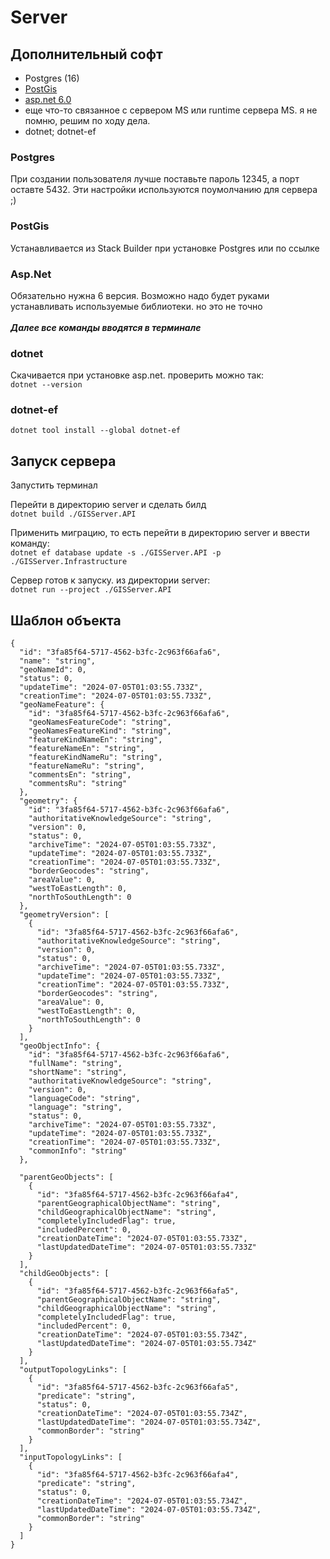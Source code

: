 # Server

## Дополнительный софт

- Postgres (16)
- [PostGis](https://download.osgeo.org/postgis/windows/pg16/)
- [asp.net 6.0](https://dotnet.microsoft.com/ru-ru/download/dotnet/6.0)
- еще что-то связанное с сервером MS или runtime сервера MS. я не помню, решим по ходу дела.
- dotnet; dotnet-ef

### Postgres

При создании пользователя лучше поставьте пароль 12345, а порт оставте 5432. Эти настройки используются поумолчанию для сервера ;)

### PostGis

Устанавливается из Stack Builder при установке Postgres или по ссылке

### Asp.Net

Обязательно нужна 6 версия. Возможно надо будет руками устанавливать используемые библиотеки. но это не точно
\
\
**_Далее все команды вводятся в терминале_**

### dotnet

Скачивается при установке asp.net. проверить можно так:\
`dotnet --version`

### dotnet-ef

`dotnet tool install --global dotnet-ef`

## Запуск сервера

Запустить терминал

Перейти в директорию server и сделать билд  
`dotnet build ./GISServer.API`

Применить миграцию, то есть перейти в директорию server и ввести команду:  
`dotnet ef database update -s ./GISServer.API -p ./GISServer.Infrastructure`

Сервер готов к запуску. из директории server:  
`dotnet run --project ./GISServer.API`

## Шаблон объекта

```
{
  "id": "3fa85f64-5717-4562-b3fc-2c963f66afa6",
  "name": "string",
  "geoNameId": 0,
  "status": 0,
  "updateTime": "2024-07-05T01:03:55.733Z",
  "creationTime": "2024-07-05T01:03:55.733Z",
  "geoNameFeature": {
    "id": "3fa85f64-5717-4562-b3fc-2c963f66afa6",
    "geoNamesFeatureCode": "string",
    "geoNamesFeatureKind": "string",
    "featureKindNameEn": "string",
    "featureNameEn": "string",
    "featureKindNameRu": "string",
    "featureNameRu": "string",
    "commentsEn": "string",
    "commentsRu": "string"
  },
  "geometry": {
    "id": "3fa85f64-5717-4562-b3fc-2c963f66afa6",
    "authoritativeKnowledgeSource": "string",
    "version": 0,
    "status": 0,
    "archiveTime": "2024-07-05T01:03:55.733Z",
    "updateTime": "2024-07-05T01:03:55.733Z",
    "creationTime": "2024-07-05T01:03:55.733Z",
    "borderGeocodes": "string",
    "areaValue": 0,
    "westToEastLength": 0,
    "northToSouthLength": 0
  },
  "geometryVersion": [
    {
      "id": "3fa85f64-5717-4562-b3fc-2c963f66afa6",
      "authoritativeKnowledgeSource": "string",
      "version": 0,
      "status": 0,
      "archiveTime": "2024-07-05T01:03:55.733Z",
      "updateTime": "2024-07-05T01:03:55.733Z",
      "creationTime": "2024-07-05T01:03:55.733Z",
      "borderGeocodes": "string",
      "areaValue": 0,
      "westToEastLength": 0,
      "northToSouthLength": 0
    }
  ],
  "geoObjectInfo": {
    "id": "3fa85f64-5717-4562-b3fc-2c963f66afa6",
    "fullName": "string",
    "shortName": "string",
    "authoritativeKnowledgeSource": "string",
    "version": 0,
    "languageCode": "string",
    "language": "string",
    "status": 0,
    "archiveTime": "2024-07-05T01:03:55.733Z",
    "updateTime": "2024-07-05T01:03:55.733Z",
    "creationTime": "2024-07-05T01:03:55.733Z",
    "commonInfo": "string"
  },

  "parentGeoObjects": [
    {
      "id": "3fa85f64-5717-4562-b3fc-2c963f66afa4",
      "parentGeographicalObjectName": "string",
      "childGeographicalObjectName": "string",
      "completelyIncludedFlag": true,
      "includedPercent": 0,
      "creationDateTime": "2024-07-05T01:03:55.733Z",
      "lastUpdatedDateTime": "2024-07-05T01:03:55.733Z"
    }
  ],
  "childGeoObjects": [
    {
      "id": "3fa85f64-5717-4562-b3fc-2c963f66afa5",
      "parentGeographicalObjectName": "string",
      "childGeographicalObjectName": "string",
      "completelyIncludedFlag": true,
      "includedPercent": 0,
      "creationDateTime": "2024-07-05T01:03:55.734Z",
      "lastUpdatedDateTime": "2024-07-05T01:03:55.734Z"
    }
  ],
  "outputTopologyLinks": [
    {
      "id": "3fa85f64-5717-4562-b3fc-2c963f66afa5",
      "predicate": "string",
      "status": 0,
      "creationDateTime": "2024-07-05T01:03:55.734Z",
      "lastUpdatedDateTime": "2024-07-05T01:03:55.734Z",
      "commonBorder": "string"
    }
  ],
  "inputTopologyLinks": [
    {
      "id": "3fa85f64-5717-4562-b3fc-2c963f66afa4",
      "predicate": "string",
      "status": 0,
      "creationDateTime": "2024-07-05T01:03:55.734Z",
      "lastUpdatedDateTime": "2024-07-05T01:03:55.734Z",
      "commonBorder": "string"
    }
  ]
}
```
